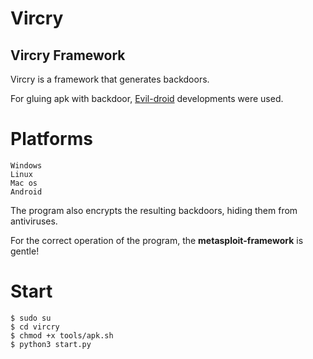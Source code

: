# Vircry
## Vircry Framework
Vircry is a framework that generates backdoors.

For gluing apk with backdoor, [Evil-droid](https://github.com/M4sc3r4n0/Evil-Droid) developments were used.

# Platforms
```
Windows
Linux
Mac os
Android
```
The program also encrypts the resulting backdoors, hiding them from antiviruses.

For the correct operation of the program, the __metasploit-framework__ is gentle!

# Start

```
$ sudo su
$ cd vircry
$ chmod +x tools/apk.sh
$ python3 start.py
```